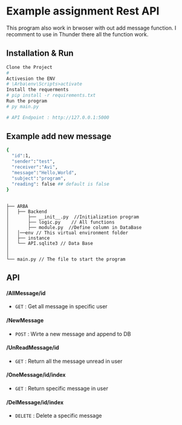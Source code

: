 # Example assignment Rest API 
This program also work in brwoser with out add message function.
I recomment to use in Thunder there all the function work.


## Installation & Run
```bash
Clone the Project
# 
Activesion the ENV 
# \Arba\env\Scripts>activate
Install the requerments
# pip install -r requirements.txt
Run the program 
# py main.py

# API Endpoint : http://127.0.0.1:5000
```
## Example add new message
```bash
{
  "id":1,
  "sender":"test",
  "receiver":"Avi",
  "message":"Hello,World",
  "subject":"program",
  "reading": false ## default is false 
}

```
## 
```
├── ARBA
│   ├── Backend
│       ├── __init__.py  //Initialization program
│       ├── logic.py    // All functions
│       ├── module.py  //Define column in DataBase
│   │──env // This virtual environment folder
│   ├── instance
│   └── API.sqlite3 // Data Base
│
│ 
└── main.py // The file to start the program
```

## API

#### /AllMessage/id
* `GET` : Get all message in specific user


#### /NewMessage
* `POST` : Wirte a new message and append to DB


#### /UnReadMessage/id
* `GET` : Return all the message unread in user

#### /OneMessage/id/index
* `GET` : Return specific message in user

#### /DelMessage/id/index
* `DELETE` : Delete a specific message
